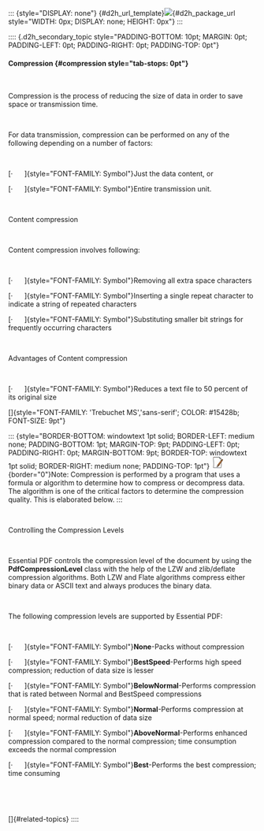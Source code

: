 ::: {style="DISPLAY: none"}
[](ms-xhelp:///?Id=d2h_url_template){#d2h_url_template}![](!package_url!){#d2h_package_url style="WIDTH: 0px; DISPLAY: none; HEIGHT: 0px"}
:::

:::: {.d2h_secondary_topic style="PADDING-BOTTOM: 10pt; MARGIN: 0pt; PADDING-LEFT: 0pt; PADDING-RIGHT: 0pt; PADDING-TOP: 0pt"}
#### Compression {#compression style="tab-stops: 0pt"}

 

Compression is the process of reducing the size of data in order to save space or transmission time.

 

For data transmission, compression can be performed on any of the following depending on a number of factors:

 

[·      ]{style="FONT-FAMILY: Symbol"}Just the data content, or

[·      ]{style="FONT-FAMILY: Symbol"}Entire transmission unit.

 

Content compression

 

Content compression involves following:

 

[·      ]{style="FONT-FAMILY: Symbol"}Removing all extra space characters

[·      ]{style="FONT-FAMILY: Symbol"}Inserting a single repeat character to indicate a string of repeated characters

[·      ]{style="FONT-FAMILY: Symbol"}Substituting smaller bit strings for frequently occurring characters

 

Advantages of Content compression

 

[·      ]{style="FONT-FAMILY: Symbol"}Reduces a text file to 50 percent of its original size

[]{style="FONT-FAMILY: 'Trebuchet MS','sans-serif'; COLOR: #15428b; FONT-SIZE: 9pt"} 

::: {style="BORDER-BOTTOM: windowtext 1pt solid; BORDER-LEFT: medium none; PADDING-BOTTOM: 1pt; MARGIN-TOP: 9pt; PADDING-LEFT: 0pt; PADDING-RIGHT: 0pt; MARGIN-BOTTOM: 9pt; BORDER-TOP: windowtext 1pt solid; BORDER-RIGHT: medium none; PADDING-TOP: 1pt"}
![](ImagesExt/image22_2.jpg){border="0"}Note: Compression is performed by a program that uses a formula or algorithm to determine how to compress or decompress data. The algorithm is one of the critical factors to determine the compression quality. This is elaborated below.
:::

 

Controlling the Compression Levels

 

Essential PDF controls the compression level of the document by using the **PdfCompressionLevel** class with the help of the LZW and zlib/deflate compression algorithms. Both LZW and Flate algorithms compress either binary data or ASCII text and always produces the binary data.

 

The following compression levels are supported by Essential PDF:

 

[·      ]{style="FONT-FAMILY: Symbol"}**None**-Packs without compression

[·      ]{style="FONT-FAMILY: Symbol"}**BestSpeed**-Performs high speed compression; reduction of data size is lesser

[·      ]{style="FONT-FAMILY: Symbol"}**BelowNormal**-Performs compression that is rated between Normal and BestSpeed compressions

[·      ]{style="FONT-FAMILY: Symbol"}**Normal**-Performs compression at normal speed; normal reduction of data size

[·      ]{style="FONT-FAMILY: Symbol"}**AboveNormal**-Performs enhanced compression compared to the normal compression; time consumption exceeds the normal compression

[·      ]{style="FONT-FAMILY: Symbol"}**Best**-Performs the best compression; time consuming

 

 

[]{#related-topics}
::::
